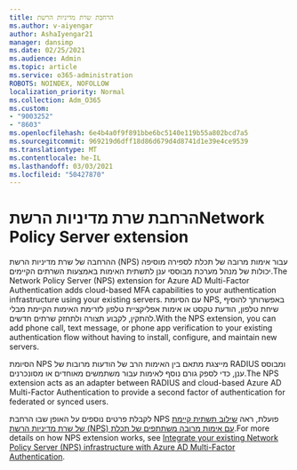 ```yaml
---
title: הרחבת שרת מדיניות הרשת
ms.author: v-aiyengar
author: AshaIyengar21
manager: dansimp
ms.date: 02/25/2021
ms.audience: Admin
ms.topic: article
ms.service: o365-administration
ROBOTS: NOINDEX, NOFOLLOW
localization_priority: Normal
ms.collection: Adm_O365
ms.custom:
- "9003252"
- "8603"
ms.openlocfilehash: 6e4b4a0f9f891bbe6bc5140e119b55a802bcd7a5
ms.sourcegitcommit: 969219d6dff18d86d679d4d8741d1e39e4ce9539
ms.translationtype: MT
ms.contentlocale: he-IL
ms.lasthandoff: 03/03/2021
ms.locfileid: "50427870"
---
```

# <a name="network-policy-server-extension"></a><span data-ttu-id="79fbc-102">הרחבת שרת מדיניות הרשת</span><span class="sxs-lookup"><span data-stu-id="79fbc-102">Network Policy Server extension</span></span>

<span data-ttu-id="79fbc-103">ההרחבה של שרת מדיניות הרשת (NPS) עבור אימות מרובה של תכלת לספירה מוסיפה יכולות של מנהל מערכת מבוססי ענן לתשתית האימות באמצעות השרתים הקיימים.</span><span class="sxs-lookup"><span data-stu-id="79fbc-103">The Network Policy Server (NPS) extension for Azure AD Multi-Factor Authentication adds cloud-based MFA capabilities to your authentication infrastructure using your existing servers.</span></span> <span data-ttu-id="79fbc-104">עם הסיומת NPS, באפשרותך להוסיף שיחת טלפון, הודעת טקסט או אימות אפליקציית טלפון לזרימת האימות הקיימת מבלי להתקין, לקבוע תצורה ולתחזק שרתים חדשים.</span><span class="sxs-lookup"><span data-stu-id="79fbc-104">With the NPS extension, you can add phone call, text message, or phone app verification to your existing authentication flow without having to install, configure, and maintain new servers.</span></span>

<span data-ttu-id="79fbc-105">הסיומת NPS מייצגת מתאם בין האימות הרב של הודעות מרובות של RADIUS ומבוסס ענן, כדי לספק גורם נוסף לאימות עבור משתמשים מאוחדים או מסונכרנים.</span><span class="sxs-lookup"><span data-stu-id="79fbc-105">The NPS extension acts as an adapter between RADIUS and cloud-based Azure AD Multi-Factor Authentication to provide a second factor of authentication for federated or synced users.</span></span>

<span data-ttu-id="79fbc-106">לקבלת פרטים נוספים על האופן שבו הרחבת NPS פועלת, ראה [שילוב תשתית קיימת של שרת מדיניות הרשת (NPS) עם אימות מרובה משתתפים של תכלת](https://docs.microsoft.com/azure/active-directory/authentication/howto-mfa-nps-extension).</span><span class="sxs-lookup"><span data-stu-id="79fbc-106">For more details on how NPS extension works, see [Integrate your existing Network Policy Server (NPS) infrastructure with Azure AD Multi-Factor Authentication](https://docs.microsoft.com/azure/active-directory/authentication/howto-mfa-nps-extension).</span></span>
